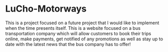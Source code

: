 # LuCho-Motorways
This is a project focused on a future project that I would like to implement when the time presents itself.  This is a website focused on a bus transportation company which will allow customers to book their trips online, make payments, get notified of any promotions as well as stay up to date with the latest news that the bus company has to offer!
